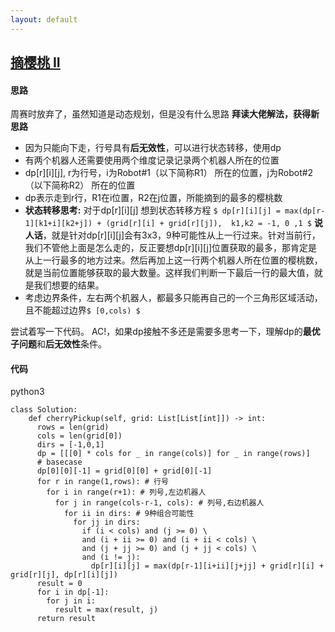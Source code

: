 ```yaml
---
layout: default
---
```


## [摘樱桃 II](https://leetcode-cn.com/problems/cherry-pickup-ii/)
#### 思路
周赛时放弃了，虽然知道是动态规划，但是没有什么思路
**拜读大佬解法，获得新思路**
* 因为只能向下走，行号具有**后无效性**，可以进行状态转移，使用dp
* 有两个机器人还需要使用两个维度记录记录两个机器人所在的位置
* dp[r][i][j], r为行号，i为Robot#1（以下简称R1） 所在的位置，j为Robot#2（以下简称R2） 所在的位置
* dp表示走到r行，R1在i位置，R2在j位置，所能摘到的最多的樱桃数
* **状态转移思考:** 对于dp[r][i][j] 想到状态转移方程 
`$ dp[r][i][j] = max(dp[r-1][k1+i][k2+j]) + (grid[r][i] + grid[r][j]),  k1,k2 = -1, 0 ,1 $`
**说人话**，就是针对dp[r][i][j]会有3x3，9种可能性从上一行过来。针对当前行，我们不管他上面是怎么走的，反正要想dp[r][i][j]位置获取的最多，那肯定是从上一行最多的地方过来。然后再加上这一行两个机器人所在位置的樱桃数，就是当前位置能够获取的最大数量。这样我们判断一下最后一行的最大值，就是我们想要的结果。
* 考虑边界条件，左右两个机器人，都最多只能再自己的一个三角形区域活动，且不能超过边界`$ [0,cols) $`

尝试着写一下代码。
AC!，如果dp接触不多还是需要多思考一下，理解dp的**最优子问题**和**后无效性**条件。

#### 代码
python3
```
class Solution:
    def cherryPickup(self, grid: List[List[int]]) -> int:
      rows = len(grid)
      cols = len(grid[0])
      dirs = [-1,0,1]
      dp = [[[0] * cols for _ in range(cols)] for _ in range(rows)]
      # basecase
      dp[0][0][-1] = grid[0][0] + grid[0][-1]
      for r in range(1,rows): # 行号
        for i in range(r+1): # 列号,左边机器人
          for j in range(cols-r-1, cols): # 列号,右边机器人
            for ii in dirs: # 9种组合可能性
              for jj in dirs:
                if (i < cols) and (j >= 0) \
                and (i + ii >= 0) and (i + ii < cols) \
                and (j + jj >= 0) and (j + jj < cols) \
                and (i != j):
                  dp[r][i][j] = max(dp[r-1][i+ii][j+jj] + grid[r][i] + grid[r][j], dp[r][i][j])
      result = 0
      for i in dp[-1]:
        for j in i:
          result = max(result, j)
      return result
```